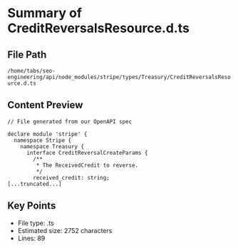 # Summary of CreditReversalsResource.d.ts
  
## File Path
`/home/tabs/seo-engineering/api/node_modules/stripe/types/Treasury/CreditReversalsResource.d.ts`

## Content Preview
```
// File generated from our OpenAPI spec

declare module 'stripe' {
  namespace Stripe {
    namespace Treasury {
      interface CreditReversalCreateParams {
        /**
         * The ReceivedCredit to reverse.
         */
        received_credit: string;
[...truncated...]
```

## Key Points
- File type: .ts
- Estimated size: 2752 characters
- Lines: 89
